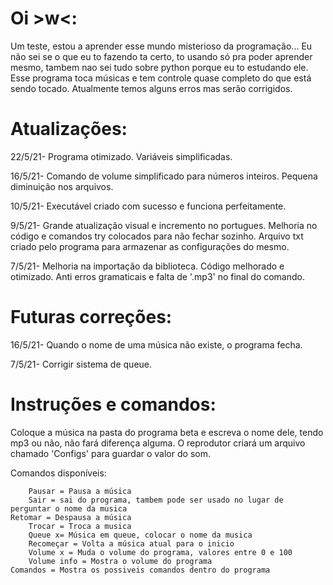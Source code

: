 # Oi >w<:

Um teste, estou a aprender esse mundo misterioso da programação...
Eu não sei se o que eu to fazendo ta certo, to usando só pra poder aprender mesmo, tambem nao sei tudo sobre python porque eu to estudando ele. 
Esse programa toca músicas e tem controle quase completo do que está sendo tocado. Atualmente temos alguns erros mas serão corrigidos.

# Atualizações:

22/5/21- Programa otimizado.
	 Variáveis simplificadas.

16/5/21- Comando de volume simplificado para números inteiros.
         Pequena diminuição nos arquivos.

10/5/21- Executável criado com sucesso e funciona perfeitamente.

9/5/21- Grande atualização visual e incremento no portugues.
        Melhoria no código e comandos try colocados para não fechar sozinho.
        Arquivo txt criado pelo programa para armazenar as configurações do mesmo.

7/5/21- Melhoria na importação da biblioteca.
        Código melhorado e otimizado.
        Anti erros gramaticais e falta de '.mp3' no final do comando.

# Futuras correções:

16/5/21- Quando o nome de uma música não existe, o programa fecha.

7/5/21- Corrigir sistema de queue.

# Instruções e comandos:

Coloque a música na pasta do programa beta e escreva o nome dele, tendo mp3 ou não, não fará diferença alguma.
O reprodutor criará um arquivo chamado 'Configs' para guardar o valor do som.

Comandos disponíveis:

        Pausar = Pausa a música
        Sair = sai do programa, tambem pode ser usado no lugar de perguntar o nome da musica
	Retomar = Despausa a música
        Trocar = Troca a musica
        Queue x= Música em queue, colocar o nome da musica
        Recomeçar = Volta a música atual para o inicio
        Volume x = Muda o volume do programa, valores entre 0 e 100
        Volume info = Mostra o volume do programa
	Comandos = Mostra os possiveis comandos dentro do programa
